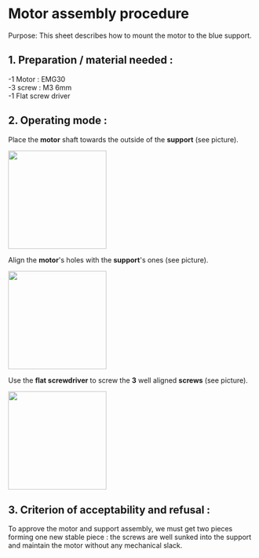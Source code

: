 # Motor assembly procedure 

Purpose: This sheet describes how to mount the motor to the blue support.

## 1. Preparation / material needed :

-1 Motor : EMG30        
-3 screw : M3 6mm       
-1 Flat screw driver

## 2. Operating mode :

Place the **motor** shaft towards the outside of the **support** (see picture).

<img src="https://user-images.githubusercontent.com/47211507/53947003-2f6e3f00-40c5-11e9-93d8-94144b4c1c36.jpg" width="200px"/>


Align the **motor**'s holes with the **support**'s ones (see picture).

<img src="https://user-images.githubusercontent.com/47211507/53946920-064dae80-40c5-11e9-86fb-58a69ac47c39.jpg" width="200px"/>


Use the **flat screwdriver** to screw the **3** well aligned **screws** (see picture).

<img src="https://user-images.githubusercontent.com/47211507/53947072-56c50c00-40c5-11e9-9b3d-a2be9e1c85ed.jpg" width="200px"/>


## 3. Criterion of acceptability and refusal :

To approve the motor and support assembly, we must get two pieces forming one new stable piece : the screws are well sunked into the support and maintain the motor without any mechanical slack.








